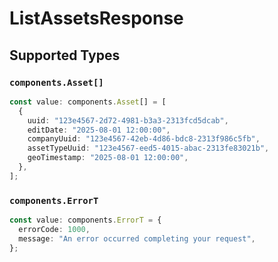 # ListAssetsResponse


## Supported Types

### `components.Asset[]`

```typescript
const value: components.Asset[] = [
  {
    uuid: "123e4567-2d72-4981-b3a3-2313fcd5dcab",
    editDate: "2025-08-01 12:00:00",
    companyUuid: "123e4567-42eb-4d86-bdc8-2313f986c5fb",
    assetTypeUuid: "123e4567-eed5-4015-abac-2313fe83021b",
    geoTimestamp: "2025-08-01 12:00:00",
  },
];
```

### `components.ErrorT`

```typescript
const value: components.ErrorT = {
  errorCode: 1000,
  message: "An error occurred completing your request",
};
```

